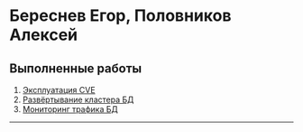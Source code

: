 # Береснев Егор, Половников Алексей
## Выполненные работы
1) [Эксплуатация CVE](LR1/README.md)
2) [Развёртывание кластера БД](LR2/README.md)
3) [Мониторинг трафика БД](LR3/README.md)
---
